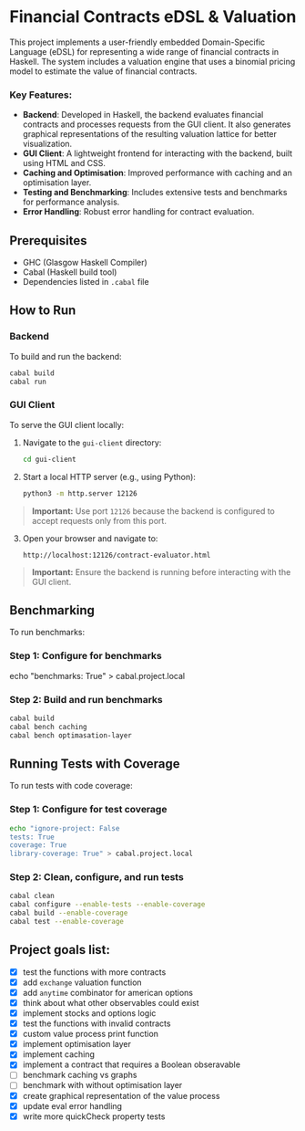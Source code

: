 # Financial Contracts eDSL & Valuation


This project implements a user-friendly embedded Domain-Specific Language (eDSL) for representing a wide range of financial contracts in Haskell. The system includes a valuation engine that uses a binomial pricing model to estimate the value of financial contracts.

### Key Features:

- **Backend**: Developed in Haskell, the backend evaluates financial contracts and processes requests from the GUI client. It also generates graphical representations of the resulting valuation lattice for better visualization.
- **GUI Client**: A lightweight frontend for interacting with the backend, built using HTML and CSS.
- **Caching and Optimisation**: Improved performance with caching and an optimisation layer.
- **Testing and Benchmarking**: Includes extensive tests and benchmarks for performance analysis.
- **Error Handling**: Robust error handling for contract evaluation.

## Prerequisites
- GHC (Glasgow Haskell Compiler)
- Cabal (Haskell build tool)
- Dependencies listed in `.cabal` file

## How to Run

### Backend
To build and run the backend:
```bash
cabal build
cabal run
```

### GUI Client
To serve the GUI client locally:

1. Navigate to the `gui-client` directory:
   ```bash
   cd gui-client
   ```

2. Start a local HTTP server (e.g., using Python):
   ```bash
   python3 -m http.server 12126
   ```
> **Important:** Use port `12126` because the backend is configured to accept requests only from this port.

3. Open your browser and navigate to:
   ```
   http://localhost:12126/contract-evaluator.html
   ```


> **Important:** Ensure the backend is running before interacting with the GUI client. 


## Benchmarking
To run benchmarks:

### Step 1: Configure for benchmarks
echo "benchmarks: True" > cabal.project.local

### Step 2: Build and run benchmarks
```bash
cabal build
cabal bench caching
cabal bench optimasation-layer
```

## Running Tests with Coverage
To run tests with code coverage:

### Step 1: Configure for test coverage
```bash
echo "ignore-project: False
tests: True
coverage: True
library-coverage: True" > cabal.project.local
```

### Step 2: Clean, configure, and run tests
```bash
cabal clean
cabal configure --enable-tests --enable-coverage
cabal build --enable-coverage
cabal test --enable-coverage
```
<!-- **Note:** Coverage reports will be generated in `dist-newstyle/hpc/` (use `hpc report` to view). -->


## Project goals list:
- [x] test the functions with more contracts 
- [x] add `exchange` valuation function
- [x] add `anytime` combinator for american options
- [x] think about what other observables could exist
- [x] implement stocks and options logic 
- [x] test the functions with invalid contracts 
- [x] custom value process print function
- [x] implement optimisation layer
- [x] implement caching
- [x] implement a contract that requires a Boolean obseravable
- [ ] benchmark caching vs graphs
- [ ] benchmark with without optimisation layer
- [x] create graphical representation of the value process
- [x] update eval error handling
- [x] write more quickCheck property tests 
